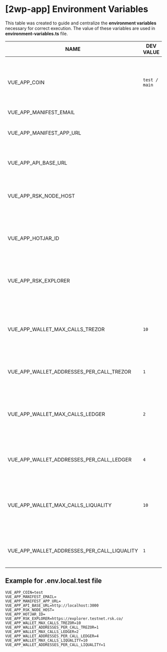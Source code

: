 # [2wp-app] Environment Variables
This table was created to guide and centralize the **environment variables** necessary for correct execution.
The value of these variables are used in **environment-variables.ts** file.

|NAME                                        |DEV VALUE    |DETAILS                                                                                                     |
|--------------------------------------------|-------------|------------------------------------------------------------------------------------------------------------|
|VUE_APP_COIN                                |`test / main`|The network that will be used for the bitcoin library. Accepted values are `test` or `main`                                                          |
|VUE_APP_MANIFEST_EMAIL                      |             |                                                                                                            |
|VUE_APP_MANIFEST_APP_URL                    |             |Trezor connect Manifest is described [here](https://github.com/trezor/connect/blob/develop/docs/index.md)   |
|VUE_APP_API_BASE_URL                        |             |URL of the API (2wp-api) which is the BackEnd                                                               |
|VUE_APP_RSK_NODE_HOST                       |             |RSK node URL to verify RSK data (e.g. POWpeg address| 
|VUE_APP_HOTJAR_ID                           |             |A Hotjar ID is uniquely generated identification, and is described [here](https://help.hotjar.com/hc/en-us/articles/360033640653-Identify-API-Reference)|
|VUE_APP_RSK_EXPLORER                        |             |RSK EXPLORER URL used to verify the transaction status                                                      |
|VUE_APP_WALLET_MAX_CALLS_TREZOR             | `10`          |Maximum number of calls on Trezor hardware wallet to obtain address information                             |
|VUE_APP_WALLET_ADDRESSES_PER_CALL_TREZOR    | `1`          |Number of addresses obtained per call                                                                       |
|VUE_APP_WALLET_MAX_CALLS_LEDGER             | `2`           |Maximum number of calls on Ledger hardware wallet to obtain address information                             |
|VUE_APP_WALLET_ADDRESSES_PER_CALL_LEDGER    | `4`           |Number of addresses obtained per call on Ledger                                                             |
|VUE_APP_WALLET_MAX_CALLS_LIQUALITY          | `10`          |Maximum number of calls on Liquality software wallet to obtain address information                          |
|VUE_APP_WALLET_ADDRESSES_PER_CALL_LIQUALITY | `1`           |ANumber of addresses obtained per call on Liquality                                                         |


## Example for .env.local.test file

```dotenv
VUE_APP_COIN=test
VUE_APP_MANIFEST_EMAIL=
VUE_APP_MANIFEST_APP_URL=
VUE_APP_API_BASE_URL=http://localhost:3000
VUE_APP_RSK_NODE_HOST=
VUE_APP_HOTJAR_ID=
VUE_APP_RSK_EXPLORER=https://explorer.testnet.rsk.co/
VUE_APP_WALLET_MAX_CALLS_TREZOR=10
VUE_APP_WALLET_ADDRESSES_PER_CALL_TREZOR=1
VUE_APP_WALLET_MAX_CALLS_LEDGER=2
VUE_APP_WALLET_ADDRESSES_PER_CALL_LEDGER=4
VUE_APP_WALLET_MAX_CALLS_LIQUALITY=10
VUE_APP_WALLET_ADDRESSES_PER_CALL_LIQUALITY=1

```